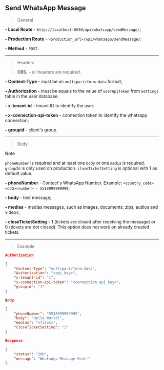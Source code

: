 ## Send WhatsApp Message

> General

**- Local Route** - `http://localhost:8080/api/whatsapp/sendMessage/`;

**- Production Route** - `<production_url>/api/whatsapp/sendMessage/`;

**- Method** - `POST`.

---

> Headers

> **OBS.** - all headers are required.

**- Content-Type** - must be on `multipart/form-data` format;

**- Authorization** - must be equals to the value of `userApiToken` from `Settings` table in the user database;

**- x-tenant-id** - tenant ID to identify the user;

**- x-connection-api-token** - connection token to identify the whatsapp connection;

**- groupid** - client's group.

---

> Body

> [!NOTE]  
> `phoneNumber` is required and at least one `body` or one `media` is required. `groupId` is only used on production. `closeTicketSetting` is optional with 1 as default value.

**- phoneNumber** - Contact's WhatsApp Number. Example: `<country_code><ddd><number> - 5518999999999`;

**- body** - text message;

**- medias** - medias messages, such as images, documents, zips, audios and videos;

**- closeTicketSetting** - 1 (tickets are closed after receiving the message) or 0 (tickets are not closed). This option does not work on already created tickets.

---

> Example

```json
Authorization

{
	"Content-Type": "multipart/form-data",
	"Authorization": "<api_key>",
	"x-tenant-id": "1",
	"x-connection-api-token": "<connection_api_key>",
	"groupid": "1"
}
```

```json
Body

{
	"phoneNumber": "5518999999999",
	"body": "Hello World!",
	"medias": "<files>",
 	"closeTicketSetting": "1"
}
```

```json
Response

{
	"status": "200",
	"message": "WhatsApp Message Sent!"
}
```



